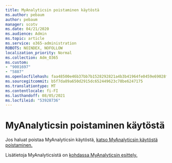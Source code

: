 ```yaml
---
title: MyAnalyticsin poistaminen käytöstä
ms.author: pebaum
author: pebaum
manager: scotv
ms.date: 04/21/2020
ms.audience: Admin
ms.topic: article
ms.service: o365-administration
ROBOTS: NOINDEX, NOFOLLOW
localization_priority: Normal
ms.collection: Adm_O365
ms.custom:
- "9001697"
- "5887"
ms.openlocfilehash: faa48500e46b37bb7b1528292821a4b3b41964fe0459e69028f990aa10a81fd8
ms.sourcegitcommit: b5f7da89a650d2915dc652449623c78be6247175
ms.translationtype: MT
ms.contentlocale: fi-FI
ms.lasthandoff: 08/05/2021
ms.locfileid: "53928736"
---
```

# <a name="disable-myanalytics"></a>MyAnalyticsin poistaminen käytöstä

Jos haluat poistaa MyAnalyticsin käytöstä, [katso MyAnalyticsin käytöstä poistaminen.](https://docs.microsoft.com/workplace-analytics/myanalytics/use/opt-out-of-mya) 

Lisätietoja MyAnalyticsistä on [kohdassa MyAnalyticsin esittely.](https://docs.microsoft.com/workplace-analytics/myanalytics/mya-landing-page)
